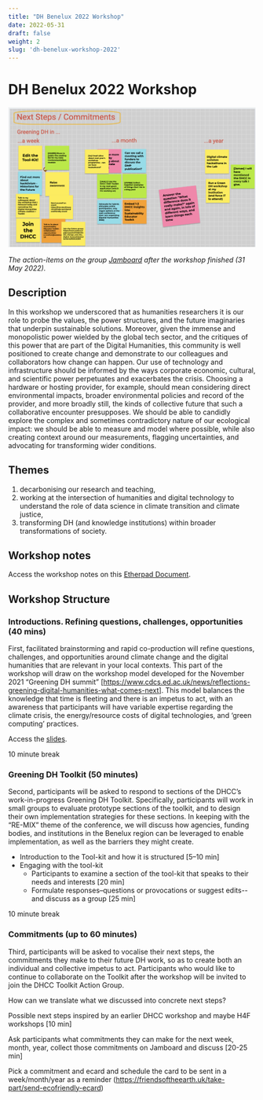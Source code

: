 ```yaml
---
title: "DH Benelux 2022 Workshop"
date: 2022-05-31
draft: false
weight: 2
slug: 'dh-benelux-workshop-2022'
---
```


# DH Benelux 2022 Workshop

![Screenshot of workshop's jambourd](./images/dh-benelux-jambourd.png)

*The action-items on the group [Jamboard](https://jamboard.google.com/d/1XfFs1dEdQ_vOWfpuybf7H4dKCQbglgGhv3u6tkZTMmM/viewer?f=0) after the workshop finished (31 May 2022).*

## Description

In this workshop we underscored that as humanities researchers it is our role to probe the values, the power structures, and the future imaginaries that underpin sustainable solutions. Moreover, given the immense and monopolistic power wielded by the global tech sector, and the critiques of this power that are part of the Digital Humanities, this community is well positioned to create change and demonstrate to our colleagues and collaborators how change can happen. Our use of technology and infrastructure should be informed by the ways corporate economic, cultural, and scientific power perpetuates and exacerbates the crisis. Choosing a hardware or hosting provider, for example, should mean considering direct environmental impacts, broader environmental policies and record of the provider, and more broadly still, the kinds of collective future that such a collaborative encounter presupposes. We should be able to candidly explore the complex and sometimes contradictory nature of our ecological impact: we should be able to measure and model where possible, while also creating context around our measurements, flagging uncertainties, and advocating for transforming wider conditions.

## Themes
1. decarbonising our research and teaching,
1. working at the intersection of humanities and digital technology to understand the role of data science in climate transition and climate justice,
1. transforming DH (and knowledge institutions) within broader transformations of society.

## Workshop notes
Access the workshop notes on this [Etherpad Document](https://etherpad.wikimedia.org/p/DHCC-tool-kit-workshop).

## Workshop Structure

### Introductions. Refining questions, challenges, opportunities (40 mins)

First, facilitated brainstorming and rapid co-production will refine questions, challenges, and opportunities around climate change and the digital humanities that are relevant in your local contexts. This part of the workshop will draw on the workshop model developed for the November 2021 “Greening DH summit” [https://www.cdcs.ed.ac.uk/news/reflections-greening-digital-humanities-what-comes-next].  This model balances the knowledge that time is fleeting and there is an impetus to act, with an awareness that participants will have variable expertise regarding the climate crisis, the energy/resource costs of digital technologies, and ‘green computing’ practices.

Access the [slides](https://docs.google.com/presentation/d/1-6Zny9WKYyq7hV-QGVMhDi_5ApPb7tdxYxiKado6c-0/edit?usp=sharing).

10 minute break

### Greening DH Toolkit (50 minutes)

Second, participants will be asked to respond to sections of the DHCC’s work-in-progress Greening DH Toolkit. Specifically, participants will work in small groups to evaluate prototype sections of the toolkit, and to design their own implementation strategies for these sections. In keeping with the “RE-MIX” theme of the conference, we will discuss how agencies, funding bodies, and institutions in the Benelux region can be leveraged to enable implementation, as well as the barriers they might create.

- Introduction to the Tool-kit and how it is structured [5–10 min]
- Engaging with the tool-kit
  - Participants to examine a section of the tool-kit that speaks to their needs and interests [20 min]
  - Formulate responses–questions or provocations or suggest edits--and discuss as a group [25 min]

10 minute break

### Commitments (up to 60 minutes)

Third, participants will be asked to vocalise their next steps, the commitments they make to their future DH work, so as to create both an individual and collective impetus to act. Participants who would like to continue to collaborate on the Toolkit after the workshop will be invited to join the DHCC Toolkit Action Group.

How can we translate what we discussed into concrete next steps?

Possible next steps inspired by an earlier DHCC workshop and maybe H4F workshops [10 min]

Ask participants what commitments they can make for the next week, month, year, collect those commitments on Jamboard and discuss [20-25 min]

Pick a commitment and ecard and schedule the card to be sent in a week/month/year as a reminder (https://friendsoftheearth.uk/take-part/send-ecofriendly-ecard)
